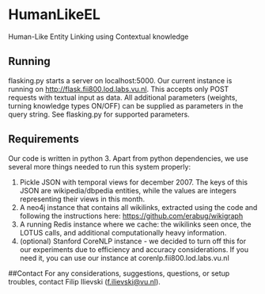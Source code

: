 # HumanLikeEL
Human-Like Entity Linking using Contextual knowledge

## Running

flasking.py starts a server on localhost:5000. Our current instance is running on http://flask.fii800.lod.labs.vu.nl. This accepts only POST requests with textual input as data. All additional parameters (weights, turning knowledge types ON/OFF) can be supplied as parameters in the query string. See flasking.py for supported parameters.

## Requirements

Our code is written in python 3.
Apart from python dependencies, we use several more things needed to run this system properly:
  1. Pickle JSON with temporal views for december 2007. The keys of this JSON are wikipedia/dbpedia entities, while the values are integers representing their views in this month. 
  2. A neo4j instance that contains all wikilinks, extracted using the code and following the instructions here: https://github.com/erabug/wikigraph
  3. A running Redis instance where we cache: the wikilinks seen once, the LOTUS calls, and additional computationally heavy information.
  4. (optional) Stanford CoreNLP instance - we decided to turn off this for our experiments due to efficiency and accuracy considerations. If you need it, you can use our instance at corenlp.fii800.lod.labs.vu.nl

##Contact
For any considerations, suggestions, questions, or setup troubles, contact Filip Ilievski (f.ilievski@vu.nl).
